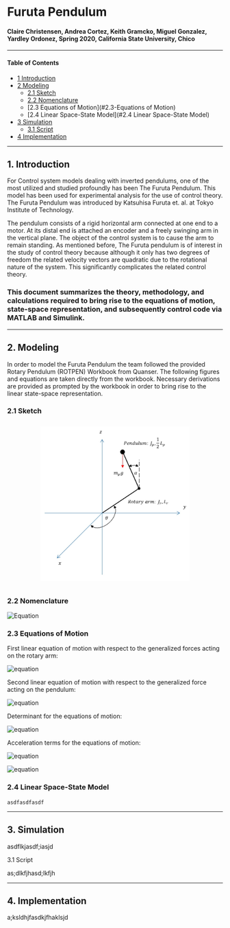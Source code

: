 # Furuta Pendulum
#### Claire Christensen, Andrea Cortez, Keith Gramcko, Miguel Gonzalez, Yardley Ordonez, Spring 2020, California State University, Chico
-----------------------------------------------------------------------------------------
#### Table of Contents
- [1 Introduction](#1-Introduction)
- [2 Modeling](#2-Modeling)
  - [2.1 Sketch](#2.1-Sketch)
  - [2.2 Nomenclature](#2.2-Nomenclature)
  - [2.3 Equations of Motion](#2.3-Equations of Motion)
  - [2.4 Linear Space-State Model](#2.4 Linear Space-State Model)
- [3 Simulation](#3-Simulation)
  - [3.1 Script](#3.1-Script)
- [4 Implementation](#4-Implementation)
  
-----------------------------------------------------------------------------------------
## 1. Introduction
For Control system models dealing with inverted pendulums, one of the most utilized and studied profoundly has been The Furuta Pendulum. This model has been used for experimental analysis for the use of control theory. The Furuta Pendulum was introduced by Katsuhisa Furuta et. al. at Tokyo Institute of Technology. 

The pendulum consists of a rigid horizontal arm connected at one end to a motor. At its distal end is attached an encoder and a freely swinging arm in the vertical plane. The object of the control system is to cause the arm to remain standing. As mentioned before, The Furuta pendulum is of interest in the study of control theory because although it only has two degrees of freedom the related velocity vectors are quadratic due to the rotational nature of the system. This significantly complicates the related control theory.

### This document summarizes the theory, methodology, and calculations required to bring rise to the equations of motion, state-space representation, and subsequently control code via MATLAB and Simulink.
-----------------------------------------------------------------------------------------
## 2. Modeling
In order to model the Furuta Pendulum the team followed the provided Rotary Pendulum (ROTPEN) Workbook from Quanser. The following figures and equations are taken directly from the workbook. Necessary derivations are provided as prompted by the workbook in order to bring rise to the linear state-space representation.

 ### 2.1 Sketch
  <p align = "center">
   <img src = "doc/Pendulum.png" height = "360px" style="margin:10px 10px">
  </p>

 ### 2.2 Nomenclature
  
  ![Equation](http://www.sciweavers.org/upload/Tex2Img_1588830068/eqn.png)

 ### 2.3 Equations of Motion
    
   First linear equation of motion with respect to the generalized forces acting on the   rotary arm:
    
  ![equation](http://www.sciweavers.org/upload/Tex2Img_1588828513/eqn.png)
        
   Second linear equation of motion with respect to the  generalized force acting on the pendulum:
    
   ![equation](http://www.sciweavers.org/upload/Tex2Img_1588827827/eqn.png)   
    
   Determinant for the equations of motion:
    
  ![equation](http://www.sciweavers.org/upload/Tex2Img_1588827941/eqn.png)
    
   Acceleration terms for the equations of motion:
    
  ![equation](http://www.sciweavers.org/upload/Tex2Img_1588828312/eqn.png)  
    
  ![equation](http://www.sciweavers.org/upload/Tex2Img_1588828379/eqn.png)  
    
 ### 2.4 Linear Space-State Model
    asdfasdfasdf
  
-----------------------------------------------------------------------------------------
## 3. Simulation

  asdflkjasdf;iasjd

3.1 Script

  as;dlkfjhasd;lkfjh

-----------------------------------------------------------------------------------------
## 4. Implementation

  a;ksldhjfasdkjfhaklsjd

